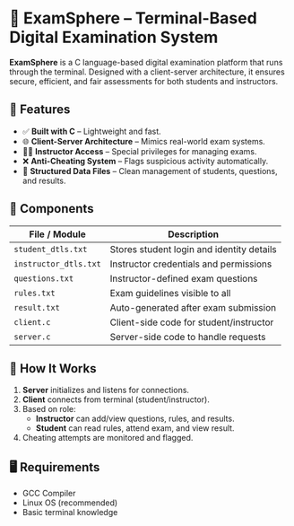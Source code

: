 
# 📝 ExamSphere – Terminal-Based Digital Examination System

**ExamSphere** is a C language-based digital examination platform that runs through the terminal. Designed with a client-server architecture, it ensures secure, efficient, and fair assessments for both students and instructors.

## 🚀 Features

- ✅ **Built with C** – Lightweight and fast.
- 🌐 **Client-Server Architecture** – Mimics real-world exam systems.
- 👨‍🏫 **Instructor Access** – Special privileges for managing exams.
- ❌ **Anti-Cheating System** – Flags suspicious activity automatically.
- 📁 **Structured Data Files** – Clean management of students, questions, and results.

## 🧱 Components

| File / Module           | Description                                  |
|-------------------------|----------------------------------------------|
| `student_dtls.txt`      | Stores student login and identity details    |
| `instructor_dtls.txt`   | Instructor credentials and permissions       |
| `questions.txt`         | Instructor-defined exam questions            |
| `rules.txt`             | Exam guidelines visible to all               |
| `result.txt`            | Auto-generated after exam submission         |
| `client.c`              | Client-side code for student/instructor      |
| `server.c`              | Server-side code to handle requests          |

## 🔧 How It Works

1. **Server** initializes and listens for connections.
2. **Client** connects from terminal (student/instructor).
3. Based on role:
   - **Instructor** can add/view questions, rules, and results.
   - **Student** can read rules, attend exam, and view result.
4. Cheating attempts are monitored and flagged.

## 🖥️ Requirements

- GCC Compiler
- Linux OS (recommended)
- Basic terminal knowledge
